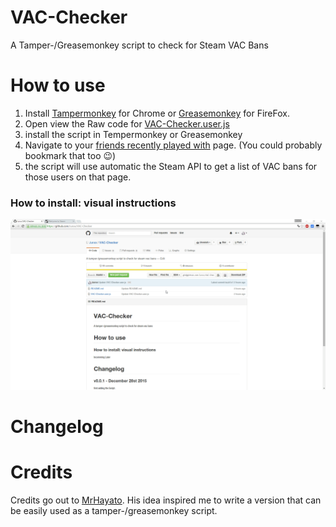 # VAC-Checker
A  Tamper-/Greasemonkey script to check for Steam VAC Bans

# How to use

1. Install [Tampermonkey](https://chrome.google.com/webstore/detail/tampermonkey/dhdgffkkebhmkfjojejmpbldmpobfkfo?hl=en) for Chrome or [Greasemonkey](https://addons.mozilla.org/en-US/firefox/addon/greasemonkey/) for FireFox.
2. Open view the Raw code for [VAC-Checker.user.js](https://github.com/Junxx/VAC-Checker/raw/master/VAC-Checker.user.js)
3. install the script in Tempermonkey or Greasemonkey
4. Navigate to your [friends recently played with](http://steamcommunity.com/my/friends/coplay) page. (You could probably bookmark that too :wink:)
5. the script will use automatic the Steam API to get a list of VAC bans for those users on that page.

### How to install: visual instructions

![Instructions](https://raw.githubusercontent.com/Junxx/VAC-Checker/master/instructions.gif)

# Changelog

# Credits

Credits go out to [MrHayato](https://github.com/MrHayato). His idea inspired me to write a version that can be easily used as a tamper-/greasemonkey script.
